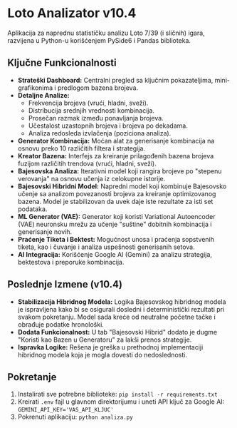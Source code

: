 # Loto Analizator v10.4

Aplikacija za naprednu statističku analizu Loto 7/39 (i sličnih) igara, razvijena u Python-u korišćenjem PySide6 i Pandas biblioteka.

## Ključne Funkcionalnosti

*   **Strateški Dashboard:** Centralni pregled sa ključnim pokazateljima, mini-grafikonima i predlogom bazena brojeva.
*   **Detaljne Analize:**
    *   Frekvencija brojeva (vrući, hladni, sveži).
    *   Distribucija srednjih vrednosti kombinacija.
    *   Prosečan razmak između ponavljanja brojeva.
    *   Učestalost uzastopnih brojeva i brojeva po dekadama.
    *   Analiza redosleda izvlačenja (poziciona analiza).
*   **Generator Kombinacija:** Moćan alat za generisanje kombinacija na osnovu preko 10 različitih filtera i strategija.
*   **Kreator Bazena:** Interfejs za kreiranje prilagođenih bazena brojeva fuzijom različitih trendova (vrući, hladni, sveži).
*   **Bajesovska Analiza:** Iterativni model koji rangira brojeve po "stepenu verovanja" na osnovu učenja iz celokupne istorije.
*   **Bajesovski Hibridni Model:** Napredni model koji kombinuje Bajesovsko učenje sa analizom povezanosti brojeva za kreiranje optimizovanog bazena. Model je stabilizovan da uvek daje iste rezultate za isti set podataka.
*   **ML Generator (VAE):** Generator koji koristi Variational Autoencoder (VAE) neuronsku mrežu za učenje "suštine" dobitnih kombinacija i generisanje novih.
*   **Praćenje Tiketa i Bektest:** Mogućnost unosa i praćenja sopstvenih tiketa, kao i čuvanje i analiza uspešnosti generisanih setova.
*   **AI Integracija:** Korišćenje Google AI (Gemini) za analizu strategija, bektestova i preporuke kombinacija.

## Poslednje Izmene (v10.4)

*   **Stabilizacija Hibridnog Modela:** Logika Bajesovskog hibridnog modela je ispravljena kako bi se osigurali dosledni i deterministički rezultati pri svakom pokretanju. Model sada kreće od neutralne početne tačke i obrađuje podatke hronološki.
*   **Dodata Funkcionalnost:** U tab "Bajesovski Hibrid" dodato je dugme "Koristi kao Bazen u Generatoru" za lakši prenos strategije.
*   **Ispravka Logike:** Rešena je greška u prethodnoj implementaciji hibridnog modela koja je mogla dovesti do nedoslednosti.

## Pokretanje

1.  Instalirati sve potrebne biblioteke:
    `pip install -r requirements.txt`
2.  Kreirati `.env` fajl u glavnom direktorijumu i uneti API ključ za Google AI:
    `GEMINI_API_KEY='VAS_API_KLJUC'`
3.  Pokrenuti aplikaciju:
    `python analiza.py`